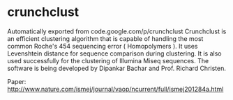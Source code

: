# crunchclust
Automatically exported from code.google.com/p/crunchclust
Crunchclust is an efficient clustering algorithm that is capable of handling the most common Roche's 454 sequencing error ( Homopolymers ). It uses Levenshtein distance for sequence comparison during clustering. It is also used successfully for the clustering of Illumina Miseq sequences. The software is being developed by Dipankar Bachar and Prof. Richard Christen.

Paper: http://www.nature.com/ismej/journal/vaop/ncurrent/full/ismej201284a.html
